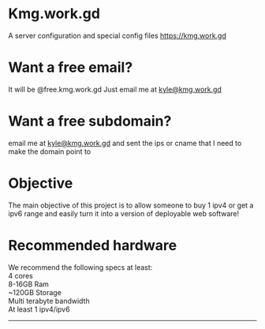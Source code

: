 # Kmg.work.gd
A server configuration and special config files
https://kmg.work.gd
# Want a free email?
It will be @free.kmg.work.gd
Just email me at kyle@kmg.work.gd
# Want a free subdomain?
email me at kyle@kmg.work.gd and sent the ips or cname that I need to make the domain point to
# Objective
The main objective of this project is to allow someone to buy 1 ipv4 or get a ipv6 range and easily turn it into a version of deployable web software!
# Recommended hardware 
We recommend the following specs at least:<br>
4 cores<br>
8-16GB Ram<br>
~120GB Storage<br>
Multi terabyte bandwidth<br>
At least 1 ipv4/ipv6<br>
<hr>
